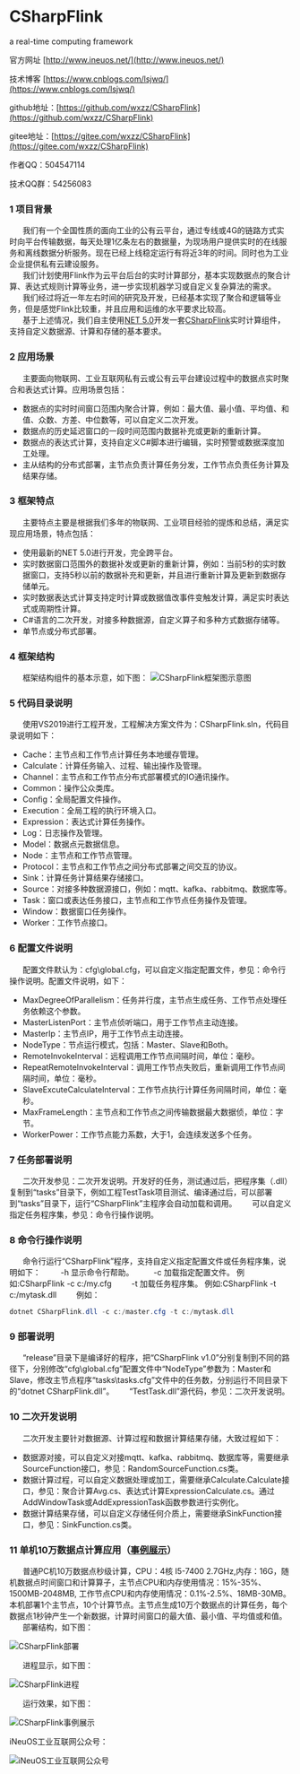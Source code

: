 # CSharpFlink
 a real-time computing framework
 
 官方网址 [http://www.ineuos.net/](http://www.ineuos.net/)
 
 技术博客 [https://www.cnblogs.com/lsjwq/](https://www.cnblogs.com/lsjwq/)
 
 github地址：[https://github.com/wxzz/CSharpFlink](https://github.com/wxzz/CSharpFlink)
 
 gitee地址：[https://gitee.com/wxzz/CSharpFlink](https://gitee.com/wxzz/CSharpFlink)
  
 作者QQ：504547114
 
 技术QQ群：54256083
 
### 1	项目背景
&nbsp;&nbsp;&nbsp;&nbsp;&nbsp;&nbsp;我们有一个全国性质的面向工业的公有云平台，通过专线或4G的链路方式实时向平台传输数据，每天处理1亿条左右的数据量，为现场用户提供实时的在线服务和离线数据分析服务。现在已经上线稳定运行有将近3年的时间。同时也为工业企业提供私有云建设服务。  
&nbsp;&nbsp;&nbsp;&nbsp;&nbsp;&nbsp;我们计划使用Flink作为云平台后台的实时计算部分，基本实现数据点的聚合计算、表达式规则计算等业务，进一步实现机器学习或自定义复杂算法的需求。  
&nbsp;&nbsp;&nbsp;&nbsp;&nbsp;&nbsp;我们经过将近一年左右时间的研究及开发，已经基本实现了聚合和逻辑等业务，但是感觉Flink比较重，并且应用和运维的水平要求比较高。  
&nbsp;&nbsp;&nbsp;&nbsp;&nbsp;&nbsp;基于上述情况，我们自主使用[NET 5.0](https://dotnet.microsoft.com/download/dotnet/5.0)开发一套[CSharpFlink](https://github.com/wxzz/CSharpFlink)实时计算组件，支持自定义数据源、计算和存储的基本要求。  

### 2	应用场景
&nbsp;&nbsp;&nbsp;&nbsp;&nbsp;&nbsp;主要面向物联网、工业互联网私有云或公有云平台建设过程中的数据点实时聚合和表达式计算。应用场景包括：
* 数据点的实时时间窗口范围内聚合计算，例如：最大值、最小值、平均值、和值、众数、方差、中位数等，可以自定义二次开发。
* 数据点的历史延迟窗口的一段时间范围内数据补充或更新的重新计算。
* 数据点的表达式计算，支持自定义C#脚本进行编辑，实时预警或数据深度加工处理。
* 主从结构的分布式部署，主节点负责计算任务分发，工作节点负责任务计算及结果存储。

### 3	框架特点
&nbsp;&nbsp;&nbsp;&nbsp;&nbsp;&nbsp;主要特点主要是根据我们多年的物联网、工业项目经验的提炼和总结，满足实现应用场景，特点包括：
* 使用最新的NET 5.0进行开发，完全跨平台。
* 实时数据窗口范围外的数据补发或更新的重新计算，例如：当前5秒的实时数据窗口，支持5秒以前的数据补充和更新，并且进行重新计算及更新到数据存储单元。
* 实时数据表达式计算支持定时计算或数据值改事件变触发计算，满足实时表达式或周期性计算。
* C#语言的二次开发，对接多种数据源，自定义算子和多种方式数据存储等。
* 单节点或分布式部署。

### 4	框架结构
&nbsp;&nbsp;&nbsp;&nbsp;&nbsp;&nbsp;框架结构组件的基本示意，如下图：
![CSharpFlink框架图示意图](https://img2020.cnblogs.com/blog/279374/202011/279374-20201117230431033-1640411941.png)

### 5	代码目录说明
&nbsp;&nbsp;&nbsp;&nbsp;&nbsp;&nbsp;使用VS2019进行工程开发，工程解决方案文件为：CSharpFlink.sln，代码目录说明如下：
* Cache：主节点和工作节点计算任务本地缓存管理。
* Calculate：计算任务输入、过程、输出操作及管理。
* Channel：主节点和工作节点分布式部署模式的IO通讯操作。
* Common：操作公众类库。
* Config：全局配置文件操作。
* Execution：全局工程的执行环境入口。
* Expression：表达式计算任务操作。
* Log：日志操作及管理。
* Model：数据点元数据信息。
* Node：主节点和工作节点管理。
* Protocol：主节点和工作节点之间分布式部署之间交互的协议。
* Sink：计算任务计算结果存储接口。
* Source：对接多种数据源接口，例如：mqtt、kafka、rabbitmq、数据库等。
* Task：窗口或表达任务接口，主节点和工作节点任务操作及管理。
* Window：数据窗口任务操作。
* Worker：工作节点接口。

### 6	配置文件说明
&nbsp;&nbsp;&nbsp;&nbsp;&nbsp;&nbsp;配置文件默认为：cfg\global.cfg，可以自定义指定配置文件，参见：命令行操作说明。配置文件说明，如下：
* MaxDegreeOfParallelism：任务并行度，主节点生成任务、工作节点处理任务依赖这个参数。
* MasterListenPort：主节点侦听端口，用于工作节点主动连接。
* MasterIp：主节点IP，用于工作节点主动连接。
* NodeType：节点运行模式，包括：Master、Slave和Both。
* RemoteInvokeInterval：远程调用工作节点间隔时间，单位：毫秒。
* RepeatRemoteInvokeInterval：调用工作节点失败后，重新调用工作节点间隔时间，单位：毫秒。
* SlaveExcuteCalculateInterval：工作节点执行计算任务间隔时间，单位：毫秒。
* MaxFrameLength：主节点和工作节点之间传输数据最大数据侦，单位：字节。
* WorkerPower：工作节点能力系数，大于1，会连续发送多个任务。

### 7	任务部署说明
&nbsp;&nbsp;&nbsp;&nbsp;&nbsp;&nbsp;二次开发参见：二次开发说明。开发好的任务，测试通过后，把程序集（.dll）复制到“tasks”目录下，例如工程TestTask项目测试、编译通过后，可以部署到“tasks”目录下，运行“CSharpFlink”主程序会自动加载和调用。
&nbsp;&nbsp;&nbsp;&nbsp;&nbsp;&nbsp;可以自定义指定任务程序集，参见：命令行操作说明。

### 8	命令行操作说明
&nbsp;&nbsp;&nbsp;&nbsp;&nbsp;&nbsp;命令行运行“CSharpFlink”程序，支持自定义指定配置文件或任务程序集，说明如下：
&nbsp;&nbsp;&nbsp;&nbsp;&nbsp;&nbsp;&nbsp;&nbsp;-h         显示命令行帮助。
&nbsp;&nbsp;&nbsp;&nbsp;&nbsp;&nbsp;&nbsp;&nbsp;-c         加载指定配置文件。 例如:CSharpFlink -c c:/my.cfg
&nbsp;&nbsp;&nbsp;&nbsp;&nbsp;&nbsp;&nbsp;&nbsp;-t         加载任务程序集。     例如:CSharpFlink -t c:/mytask.dll
&nbsp;&nbsp;&nbsp;&nbsp;&nbsp;&nbsp;&nbsp;&nbsp;例如：
```c#
dotnet CSharpFlink.dll -c c:/master.cfg -t c:/mytask.dll
```

### 9	部署说明
&nbsp;&nbsp;&nbsp;&nbsp;&nbsp;&nbsp;“release”目录下是编译好的程序，把“CSharpFlink v1.0”分别复制到不同的路径下，分别修改“cfg\global.cfg”配置文件中“NodeType”参数为：Master和Slave，修改主节点程序“tasks\tasks.cfg”文件中的任务数，分别运行不同目录下的“dotnet CSharpFlink.dll”。
&nbsp;&nbsp;&nbsp;&nbsp;&nbsp;&nbsp;“TestTask.dll”源代码，参见：二次开发说明。

### 10	二次开发说明
&nbsp;&nbsp;&nbsp;&nbsp;&nbsp;&nbsp;二次开发主要针对数据源、计算过程和数据计算结果存储，大致过程如下：
* 数据源对接，可以自定义对接mqtt、kafka、rabbitmq、数据库等，需要继承SourceFunction接口，参见：RandomSourceFunction.cs类。
* 数据计算过程，可以自定义数据处理或加工，需要继承Calculate.Calculate接口，参见：聚合计算Avg.cs、表达式计算ExpressionCalculate.cs。通过AddWindowTask或AddExpressionTask函数参数进行实例化。
* 数据计算结果存储，可以自定义存储任何介质上，需要继承SinkFunction接口，参见：SinkFunction.cs类。

### 11	单机10万数据点计算应用（[事例展示](https://www.cnblogs.com/lsjwq/p/14006756.html)）
&nbsp;&nbsp;&nbsp;&nbsp;&nbsp;&nbsp;普通PC机10万数据点秒级计算，CPU：4核 I5-7400 2.7GHz,内存：16G，随机数据点时间窗口和计算算子，主节点CPU和内存使用情况：15%-35%、1500MB-2048MB, 工作节点CPU和内存使用情况：0.1%-2.5%、18MB-30MB。 本机部署1个主节点，10个计算节点。主节点生成10万个数据点的计算任务，每个数据点1秒钟产生一个新数据，计算时间窗口的最大值、最小值、平均值或和值。
&nbsp;&nbsp;&nbsp;&nbsp;&nbsp;&nbsp;部署结构，如下图：

![CSharpFlink部署](https://img2020.cnblogs.com/blog/279374/202011/279374-20201119170804560-541239280.png)

&nbsp;&nbsp;&nbsp;&nbsp;&nbsp;&nbsp;进程显示，如下图：

![CSharpFlink进程](https://img2020.cnblogs.com/blog/279374/202011/279374-20201119170608694-1147358364.png)

&nbsp;&nbsp;&nbsp;&nbsp;&nbsp;&nbsp;运行效果，如下图：

![CSharpFlink事例展示](https://img2020.cnblogs.com/blog/279374/202011/279374-20201119171315456-2032669912.gif)

iNeuOS工业互联网公众号：

![iNeuOS工业互联网公众号](https://img2020.cnblogs.com/blog/279374/202011/279374-20201109210223158-1810580141.jpg)
